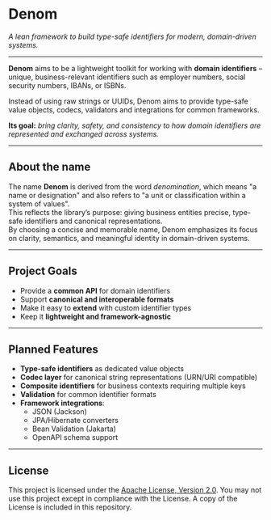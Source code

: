 # Denom

*A lean framework to build type-safe identifiers for modern, domain-driven systems.*

---

**Denom** aims to be a lightweight toolkit for working with **domain identifiers** – unique, business-relevant identifiers such as employer numbers, social security numbers, IBANs, or ISBNs.

Instead of using raw strings or UUIDs, Denom aims to provide type-safe value objects, codecs, validators and integrations for common frameworks.

**Its goal:** _bring clarity, safety, and consistency to how domain identifiers are represented and exchanged across systems._

---

## About the name

The name **Denom** is derived from the word *denomination*, which means "a name or designation" and also refers to "a unit or classification within a system of values".  
This reflects the library’s purpose: giving business entities precise, type-safe identifiers and canonical representations.  
By choosing a concise and memorable name, Denom emphasizes its focus on clarity, semantics, and meaningful identity in domain-driven systems.

---

## Project Goals

- Provide a **common API** for domain identifiers
- Support **canonical and interoperable formats**
- Make it easy to **extend** with custom identifier types
- Keep it **lightweight and framework-agnostic**
---

## Planned Features

- **Type-safe identifiers** as dedicated value objects
- **Codec layer** for canonical string representations (URN/URI compatible)
- **Composite identifiers** for business contexts requiring multiple keys
- **Validation** for common identifier formats
- **Framework integrations**:
  - JSON (Jackson)
  - JPA/Hibernate converters
  - Bean Validation (Jakarta)
  - OpenAPI schema support

---

## License

This project is licensed under the [Apache License, Version 2.0](LICENSE).
You may not use this project except in compliance with the License.
A copy of the License is included in this repository.
